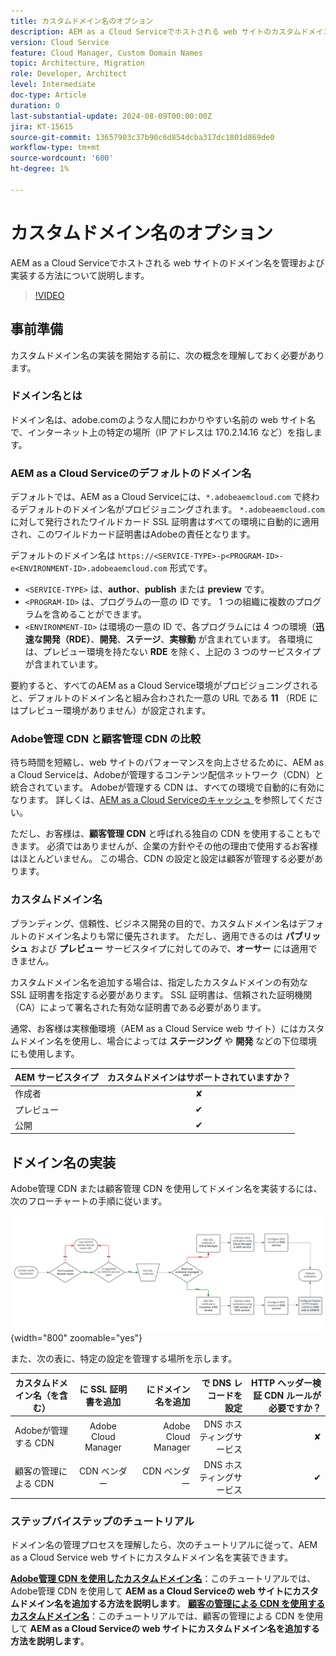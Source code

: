 ```yaml
---
title: カスタムドメイン名のオプション
description: AEM as a Cloud Serviceでホストされる web サイトのカスタムドメイン名を管理および実装する方法について説明します。
version: Cloud Service
feature: Cloud Manager, Custom Domain Names
topic: Architecture, Migration
role: Developer, Architect
level: Intermediate
doc-type: Article
duration: 0
last-substantial-update: 2024-08-09T00:00:00Z
jira: KT-15615
source-git-commit: 13657903c37b90c6d854dcba317dc1801d869de0
workflow-type: tm+mt
source-wordcount: '600'
ht-degree: 1%

---
```



# カスタムドメイン名のオプション

AEM as a Cloud Serviceでホストされる web サイトのドメイン名を管理および実装する方法について説明します。

>[!VIDEO](https://video.tv.adobe.com/v/3432632?quality=12&learn=on)

## 事前準備

カスタムドメイン名の実装を開始する前に、次の概念を理解しておく必要があります。

### ドメイン名とは

ドメイン名は、adobe.comのような人間にわかりやすい名前の web サイト名で、インターネット上の特定の場所（IP アドレスは 170.2.14.16 など）を指します。

### AEM as a Cloud Serviceのデフォルトのドメイン名

デフォルトでは、AEM as a Cloud Serviceには、`*.adobeaemcloud.com` で終わるデフォルトのドメイン名がプロビジョニングされます。 `*.adobeaemcloud.com` に対して発行されたワイルドカード SSL 証明書はすべての環境に自動的に適用され、このワイルドカード証明書はAdobeの責任となります。

デフォルトのドメイン名は `https://<SERVICE-TYPE>-p<PROGRAM-ID>-e<ENVIRONMENT-ID>.adobeaemcloud.com` 形式です。

- `<SERVICE-TYPE>` は、**author**、**publish** または **preview** です。
- `<PROGRAM-ID>` は、プログラムの一意の ID です。 1 つの組織に複数のプログラムを含めることができます。
- `<ENVIRONMENT-ID>` は環境の一意の ID で、各プログラムには 4 つの環境（**迅速な開発（RDE）**、**開発**、**ステージ**、**実稼動** が含まれています。 各環境には、プレビュー環境を持たない **RDE** を除く、上記の 3 つのサービスタイプが含まれています。

要約すると、すべてのAEM as a Cloud Service環境がプロビジョニングされると、デフォルトのドメイン名と組み合わされた一意の URL である **11** （RDE にはプレビュー環境がありません）が設定されます。

### Adobe管理 CDN と顧客管理 CDN の比較

待ち時間を短縮し、web サイトのパフォーマンスを向上させるために、AEM as a Cloud Serviceは、Adobeが管理するコンテンツ配信ネットワーク（CDN）と統合されています。 Adobeが管理する CDN は、すべての環境で自動的に有効になります。 詳しくは、[AEM as a Cloud Serviceのキャッシュ ](../caching/overview.md) を参照してください。

ただし、お客様は、**顧客管理 CDN** と呼ばれる独自の CDN を使用することもできます。 必須ではありませんが、企業の方針やその他の理由で使用するお客様はほとんどいません。 この場合、CDN の設定と設定は顧客が管理する必要があります。

### カスタムドメイン名

ブランディング、信頼性、ビジネス開発の目的で、カスタムドメイン名はデフォルトのドメイン名よりも常に優先されます。 ただし、適用できるのは **パブリッシュ** および **プレビュー** サービスタイプに対してのみで、**オーサー** には適用できません。

カスタムドメイン名を追加する場合は、指定したカスタムドメインの有効な SSL 証明書を指定する必要があります。 SSL 証明書は、信頼された証明機関（CA）によって署名された有効な証明書である必要があります。

通常、お客様は実稼働環境（AEM as a Cloud Service web サイト）にはカスタムドメイン名を使用し、場合によっては **ステージング** や **開発** などの下位環境にも使用します。

| AEM サービスタイプ | カスタムドメインはサポートされていますか？ |
|---------------------|:-----------------------:|
| 作成者 | ✘ |
| プレビュー | ✔ |
| 公開 | ✔ |

## ドメイン名の実装

Adobe管理 CDN または顧客管理 CDN を使用してドメイン名を実装するには、次のフローチャートの手順に従います。

![ ドメイン名管理フローチャート ](./assets/domain-name-management-flowchart.png){width="800" zoomable="yes"}

また、次の表に、特定の設定を管理する場所を示します。

| カスタムドメイン名（を含む） | に SSL 証明書を追加 | にドメイン名を追加 | で DNS レコードを設定 | HTTP ヘッダー検証 CDN ルールが必要ですか？ |
|---------------------|:-----------------------:|-----------------------:|-----------------------:|-----------------------:|
| Adobeが管理する CDN | Adobe Cloud Manager | Adobe Cloud Manager | DNS ホスティングサービス | ✘ |
| 顧客の管理による CDN | CDN ベンダー | CDN ベンダー | DNS ホスティングサービス | ✔ |

### ステップバイステップのチュートリアル

ドメイン名の管理プロセスを理解したら、次のチュートリアルに従って、AEM as a Cloud Service web サイトにカスタムドメイン名を実装できます。

**[Adobe管理 CDN を使用したカスタムドメイン名](./custom-domain-name-with-adobe-managed-cdn.md)**：このチュートリアルでは、Adobe管理 CDN を使用して **AEM as a Cloud Serviceの web サイトにカスタムドメイン名を追加する方法を説明します**。
**[顧客の管理による CDN を使用するカスタムドメイン名](./custom-domain-names-with-customer-managed-cdn.md)**：このチュートリアルでは、顧客の管理による CDN を使用して **AEM as a Cloud Serviceの web サイトにカスタムドメイン名を追加する方法を説明します**。

